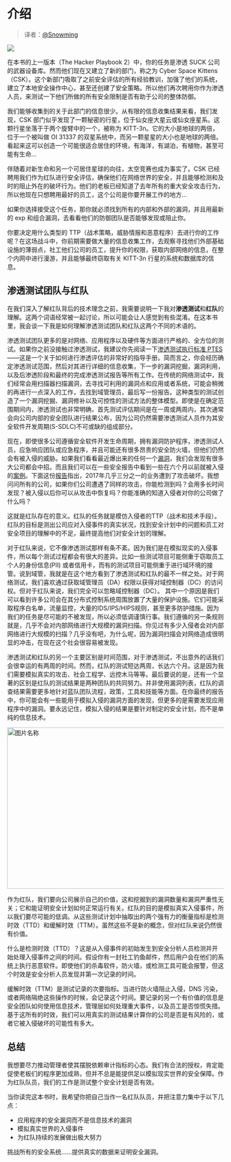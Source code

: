 # 介绍

> 译者：[@Snowming](https://github.com/Snowming04)

![](img/introduction/cat.PNG)

在本书的上一版本（The Hacker Playbook 2）中，你的任务是渗透 SUCK 公司的武器设备库。然而他们现在又建立了新的部门，称之为 Cyber Space Kittens （CSK）。这个新部门吸取了之前安全评估的所有经验教训，加强了他们的系统，建立了本地安全操作中心，甚至还创建了安全策略。所以他们再次聘用你作为渗透人员，来测试一下他们所做的所有安全限制是否有助于公司的整体防御。

我们能够收集到的关于此部门的信息很少。从有限的信息收集结果来看，我们发现，CSK 部门似乎发现了一颗秘密的行星，位于仙女座大星云或仙女座星系。这颗行星坐落于于两个旋臂中的一个，被称为 KITT-3n。它的大小是地球的两倍，位于一个被叫做 OI 31337 的双星系统中，而另一颗星星的大小也是地球的两倍。看起来这可以创造一个可能很适合居住的环境，有海洋，有湖泊，有植物，甚至可能有生命...

伴随着对新生命和另一个可居住星球的向往，太空竞赛也成为事实了。CSK 已经聘用我们作为红队进行安全评估，确保他们在网络世界的安全，并且能够检测和及时的阻止外在的破坏行为。他们的老板已经知道了去年所有的重大安全攻击行为，所以他现在只想聘用最好的员工，这个公司是你要开展工作的地方...

如果你选择接受这个任务，那你就必须找到所有的内部和外部的漏洞，并且用最新的 exp 和组合漏洞，去看看他们的防御团队是否能够发现或阻止你。

你要决定用什么类型的 TTP（战术策略，威胁情报和恶意程序）去进行你的工作呢？在这场战斗中，你前期需要做大量的信息收集工作，去观察寻找他们外部基础设施的薄弱点，社工他们公司的员工，提升你的权限，获取内部网络的信息，在整个内网中进行漫游，并且能够最终窃取有关 KITT-3n 行星的系统和数据库的信息。

## 渗透测试团队与红队
在我们深入了解红队背后的技术理念之前，我需要说明一下我对**渗透测试**和**红队**的理解。这两个词语经常被一起讨论，所以可能会让人感觉到有些混淆。在这本书里，我会谈一下我是如何理解渗透测试团队和红队这两个不同的术语的。

渗透测试团队更多的是对网络、应用程序以及硬件等方面进行严格的、全方位的测试。如果你之前没接触过渗透测试，我建议你先阅读一下[渗透测试执行标准 PTES](http://www.pentest-standard.org)——这是一个关于如何进行渗透评估的非常好的指导手册。简而言之，你会经历确定渗透测试范围，然后对其进行详细的信息收集，下一步的漏洞挖掘，漏洞利用，以及后渗透阶段和最终的完成渗透测试报告等所有工作。在传统的网络测试中，我们经常会用扫描器扫描漏洞，去寻找可利用的漏洞点和应用或者系统，可能会稍微的再进行一点深入的工作，去找到域管理员，最后写一份报告。这种类型的测试创造了一个漏洞挖掘、漏洞修补以及可控性的测试方法的整体模型。即使是在确定范围期间内，渗透测试也非常明确，首先测试评估期间是在一周或两周内，其次通常会向公司内部的安全团队进行结果公布，因为公司仍然需要渗透测试人员作为其安全软件开发周期(S-SDLC)不可或缺的组成部分。

现在，即使很多公司遵循安全软件开发生命周期，拥有漏洞防护程序，渗透测试人员，应急响应团队或应急程序，并且可能还有很多昂贵的安全防火墙，但他们仍然会有被入侵的威胁。如果我们看看最近爆出来的任何一个[漏洞](https://informationisbeautiful.net/visualizations/worlds-biggest-data-breaches-hacks)，我们会发现有很多大公司都会中招。而且我们可以在一些安全报告中看到一些在六个月以前就被入侵的[案例](https://en.wikipedia.org/wiki/Sony_Pictures_hack)。下面这份[报告](https://www.esecurityplanet.com/network-security/almost-a-third-of-all-u.s.-businesses-were-breached-in-2017.html)指出，2017年几乎三分之一的业务遭到了攻击破坏。我想问问所有的公司，如果你们公司遭遇了同样的攻击，你能检测到吗？会用多长时间发现？被入侵以后你可以从攻击中恢复吗？你能准确的知道入侵者对你的公司做了什么吗？
 
这就是红队存在的意义。红队的任务就是模仿入侵者的TTP（战术和技术手段）。红队的目标是测出公司应对入侵事件的真实状况，找到安全计划中的问题和员工对安全项目的理解中的不足，最终提高他们对安全计划的理解。

对于红队来说，它不像渗透测试那样有条不紊。因为我们是在模拟现实的入侵事件，所以每个测试过程都会有很大的差异。比如一些测试项目可能侧重于窃取员工个人的身份信息(PII) 或者信用卡，而有的测试项目可能侧重于进行域环境的接管。说到域管，我就是在这个地方看到了渗透测试和红队的最不一样之处。对于网络测试，我们喜欢通过获取域管理员（DA）权限以获得对域控制器（DC）的访问权。但对于红队来说，我们完全可以忽略域控制器（DC）。 其中一个原因是我们可以看到许多公司会在其分布式控制系统周围放置了大量的保护设施。它们可能采取程序白名单，流量监控，大量的IDS/IPS/HIPS规则，甚至更多防护措施。因为我们的任务是尽可能的不被发现，所以必须低调谨慎行事。我们遵循的另一条规则就是，几乎不会对内部网络进行大规模的漏洞扫描。你见过有多少入侵者会对内部网络进行大规模的扫描？几乎没有吧，为什么呢，因为漏洞扫描会对网络造成很明显的冲击，在现在这个社会很容易被发现。

渗透测试和红队的另一个主要区别是时间范围，对于渗透测试，不出意外的话我们会很幸运的有两周的时间。然而，红队的测试短达两周，长达六个月。这是因为我们需要模拟真实的攻击、社会工程学、远控木马等等。最后要说的是，还有一个显著的区别是红队的测试结果是两种团队的共同努力。并非使用漏洞列表，红队的调查结果需要更多地针对蓝队团队流程，政策，工具和技能等方面。在你最终的报告中，你可能会有一些能用于模拟入侵的漏洞方面的发现，但更多的是需要发现应用程序中的漏洞。要永远记住，模拟入侵的结果是要针对制定的安全计划，而不是单纯的信息技术。

<img src="img/introduction/compare.PNG" width = "550" height = "375" alt="图片名称" align=center />

作为红队，我们要向公司展示自己的价值，这和挖掘到的漏洞数量和漏洞严重性无关；它和能证明安全计划如何正常运行有关。红队的目的是模拟真实入侵事件，所以我们要尽可能的低调。从这些测试计划中抽取出的两个强有力的衡量指标是检测时效（TTD）和缓解时效（TTM）。虽然这些不是新的概念，但对红队来说仍然很有价值。

什么是检测时效（TTD）？这是从入侵事件的初始发生到安全分析人员检测并开始处理入侵事件之间的时间。假设你有一封社工钓鱼邮件，然后用户会在他们的系统上执行恶意软件。即使他们的杀毒软件，防火墙，或检测工具可能会报警，但这个时效是安全分析人员发现并第一次记录的时间。

缓解时效（TTM）是测试记录的次要指标。当进行防火墙阻止入侵，DNS 污染，或者网络隔绝这些操作的时候，会记录这个时间。要记录的另一个有价值的信息是安全团队如何使用信息技术，管理层如何处理重大事件，以及员工是否惊慌失措。基于这所有的时效，我们可以用真实的测试结果计算你的公司是否是有风险的，或者它被入侵破坏的可能性有多大。

## 总结
我想要尽力推动管理者使其摆脱依赖审计指标的心态。我们有合法的授权，肯定能促使老板们的程序更加成熟，但并不总是能提供足以模拟现实世界的安全保障。作为红队队员，我们的工作是测试整个安全计划是否有效。

当你读完这本书时，我希望你把自己当作一名红队队员，并把注意力集中于以下几点：
- 应用程序的安全漏洞而不是信息技术的漏洞
- 模拟真实世界的入侵事件
- 为红队持续的发展做出极大努力

挑战所有的安全系统......提供真实的数据来证明安全漏洞。
        
